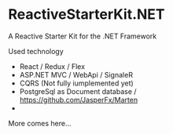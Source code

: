 # ReactiveStarterKit.NET
A Reactive Starter Kit for the .NET Framework

Used technology

- React / Redux / Flex
- ASP.NET MVC / WebApi / SignaleR
- CQRS (Not fully iumplemented yet)
- PostgreSql as Document database / https://github.com/JasperFx/Marten
- 
More comes here...
